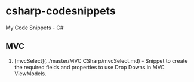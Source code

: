# csharp-codesnippets
My Code Snippets - C#

## MVC
1. [mvcSelect](../master/MVC CSharp/mvcSelect.md) - Snippet to create the required fields and properties to use Drop Downs in MVC ViewModels.

